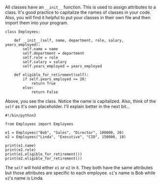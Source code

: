 All classes have an `__init__` function.  This is used to assign attributes to a class.  It's good practice to capitalize the names of classes in your code.  Also, you will find it helpful to put your classes in their own file and then import them into your program.

```
class Employees:

	def __init__(self, name, department, role, salary, years_employed):
		self.name = name
		self.department = department
		self.role = role
		self.salary = salary
		self.years_employed = years_employed
		
	def eligible_for_retirement(self):
		if self.years_employed >= 20:
			return True
		else:
			return False
```
Above, you see the class.  Notice the name is capitalized.  Also, think of the `self` as it's own placeholder.  I'll explain better in the next bit...

```
#!/bin/python3

from Employees import Employees

e1 = Employees("Bob", "Sales", "Director", 100000, 20)
e2 = Employees("Linda", "Executive", "CIO", 150000, 10)

print(e1.name)
print(e2.role)
print(e1.eligible_for_retirement())
print(e2.eligible_for_retirement())
```

The `self` will hold either `e1` or `e2` in it.  They both have the same attributes but those attributes are specific to each employee.  `e1`'s name is Bob while `e2`'s name is Linda.